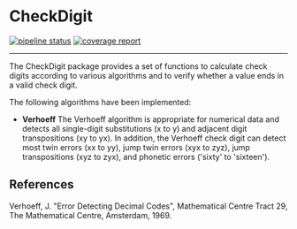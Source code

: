 
CheckDigit
==========

[![pipeline status](https://gitlab.com/fascinatingfingers/checkdigit/badges/master/pipeline.svg)](https://gitlab.com/fascinatingfingers/checkdigit/pipelines)
[![coverage report](https://gitlab.com/fascinatingfingers/checkdigit/badges/master/coverage.svg)](https://gitlab.com/fascinatingfingers/checkdigit/commits/master)

---

The CheckDigit package provides a set of functions to calculate check digits
according to various algorithms and to verify whether a value ends in a valid
check digit.

The following algorithms have been implemented:

- **Verhoeff** The Verhoeff algorithm is appropriate for numerical data and detects
  all single-digit substitutions (x to y) and adjacent digit transpositions (xy
  to yx). In addition, the Verhoeff check digit can detect most twin errors (xx
  to yy), jump twin errors (xyx to zyz), jump transpositions (xyz to zyx), and
  phonetic errors ('sixty' to 'sixteen').

References
----------

Verhoeff, J. "Error Detecting Decimal Codes", Mathematical Centre Tract 29, The
Mathematical Centre, Amsterdam, 1969.
